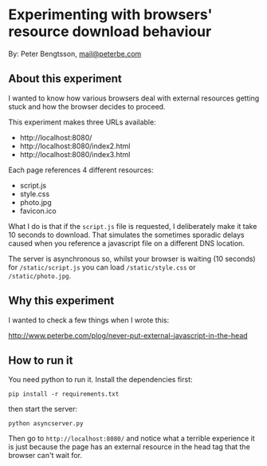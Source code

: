 Experimenting with browsers' resource download behaviour
========================================================

By: Peter Bengtsson, mail@peterbe.com


About this experiment
---------------------

I wanted to know how various browsers deal with external resources
getting stuck and how the browser decides to proceed.

This experiment makes three URLs available:

* http://localhost:8080/
* http://localhost:8080/index2.html
* http://localhost:8080/index3.html

Each page references 4 different resources:

* script.js
* style.css
* photo.jpg
* favicon.ico

What I do is that if the `script.js` file is requested, I deliberately
make it take 10 seconds to download. That simulates the sometimes
sporadic delays caused when you reference a javascript file on a
different DNS location.

The server is asynchronous so, whilst your browser is waiting (10
seconds) for `/static/script.js` you can load `/static/style.css` or
`/static/photo.jpg`.


Why this experiment
-------------------

I wanted to check a few things when I wrote this:

http://www.peterbe.com/plog/never-put-external-javascript-in-the-head


How to run it
-------------

You need python to run it. Install the dependencies first:

```
pip install -r requirements.txt
```

then start the server:

```
python asyncserver.py
```

Then go to `http://localhost:8080/` and notice what a terrible
experience it is just because the page has an external resource in the
head tag that the browser can't wait for.
